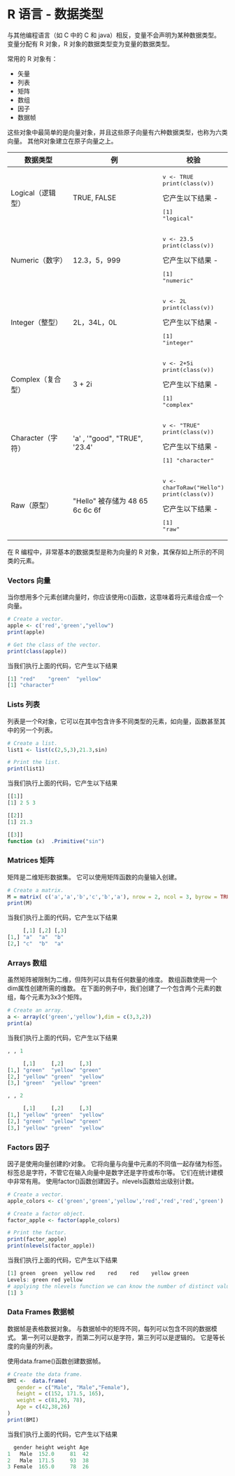 R 语言 - 数据类型
===

与其他编程语言（如 C 中的 C 和 java）相反，变量不会声明为某种数据类型。 变量分配有 R 对象，R 对象的数据类型变为变量的数据类型。

常用的 R 对象有：

* 矢量
* 列表
* 矩阵
* 数组
* 因子
* 数据帧

这些对象中最简单的是向量对象，并且这些原子向量有六种数据类型，也称为六类向量。 其他R对象建立在原子向量之上。

| 数据类型 | 例 | 校验 |
| --- | --- | --- |
| Logical（逻辑型） | TRUE, FALSE | <pre>v <- TRUE<br>print(class(v))</pre>它产生以下结果 - <pre>[1] "logical"</pre> |
| Numeric（数字） | 12.3，5，999 | <pre>v <- 23.5<br>print(class(v))</pre>它产生以下结果 - <pre>[1] "numeric"</pre> |
| Integer（整型） | 2L，34L，0L | <pre>v <- 2L<br>print(class(v))</pre>它产生以下结果 - <pre>[1] "integer"</pre> |
| Complex（复合型） | 3 + 2i | <pre>v <- 2+5i<br>print(class(v))</pre>它产生以下结果 - <pre>[1] "complex"</pre> |
| Character（字符） | 'a' , '"good", "TRUE", '23.4' | <pre>v <- "TRUE"<br>print(class(v))</pre>它产生以下结果 - <pre>[1] "character"</pre> |
| Raw（原型） | "Hello" 被存储为 48 65 6c 6c 6f | <pre>v <- charToRaw("Hello")<br>print(class(v))</pre>它产生以下结果 - <pre>[1] "raw"</pre> |

在 R 编程中，非常基本的数据类型是称为向量的 R 对象，其保存如上所示的不同类的元素。


### Vectors 向量
当你想用多个元素创建向量时，你应该使用c()函数，这意味着将元素组合成一个向量。
```r
# Create a vector.
apple <- c('red','green',"yellow")
print(apple)

# Get the class of the vector.
print(class(apple))
```

当我们执行上面的代码，它产生以下结果
```r
[1] "red"    "green"  "yellow"
[1] "character"
```


### Lists 列表
列表是一个R对象，它可以在其中包含许多不同类型的元素，如向量，函数甚至其中的另一个列表。
```r
# Create a list.
list1 <- list(c(2,5,3),21.3,sin)

# Print the list.
print(list1)
```

当我们执行上面的代码，它产生以下结果
```r
[[1]]
[1] 2 5 3

[[2]]
[1] 21.3

[[3]]
function (x)  .Primitive("sin")
```


### Matrices 矩阵
矩阵是二维矩形数据集。 它可以使用矩阵函数的向量输入创建。
```r
# Create a matrix.
M = matrix( c('a','a','b','c','b','a'), nrow = 2, ncol = 3, byrow = TRUE)
print(M)
```

当我们执行上面的代码，它产生以下结果
```r
     [,1] [,2] [,3]
[1,] "a"  "a"  "b"
[2,] "c"  "b"  "a"
```


### Arrays 数组
虽然矩阵被限制为二维，但阵列可以具有任何数量的维度。 数组函数使用一个dim属性创建所需的维数。 在下面的例子中，我们创建了一个包含两个元素的数组，每个元素为3x3个矩阵。
```r
# Create an array.
a <- array(c('green','yellow'),dim = c(3,3,2))
print(a)
```

当我们执行上面的代码，它产生以下结果
```r
, , 1

     [,1]     [,2]     [,3]
[1,] "green"  "yellow" "green"
[2,] "yellow" "green"  "yellow"
[3,] "green"  "yellow" "green"

, , 2

     [,1]     [,2]     [,3]
[1,] "yellow" "green"  "yellow"
[2,] "green"  "yellow" "green"
[3,] "yellow" "green"  "yellow"
```


### Factors 因子
因子是使用向量创建的r对象。 它将向量与向量中元素的不同值一起存储为标签。 标签总是字符，不管它在输入向量中是数字还是字符或布尔等。 它们在统计建模中非常有用。
使用factor()函数创建因子。nlevels函数给出级别计数。
```r
# Create a vector.
apple_colors <- c('green','green','yellow','red','red','red','green')

# Create a factor object.
factor_apple <- factor(apple_colors)

# Print the factor.
print(factor_apple)
print(nlevels(factor_apple))
```

当我们执行上面的代码，它产生以下结果
```r
[1] green  green  yellow red    red    red    yellow green
Levels: green red yellow
# applying the nlevels function we can know the number of distinct values
[1] 3
```


### Data Frames 数据帧
数据帧是表格数据对象。 与数据帧中的矩阵不同，每列可以包含不同的数据模式。 第一列可以是数字，而第二列可以是字符，第三列可以是逻辑的。 它是等长度的向量的列表。

使用data.frame()函数创建数据帧。
```r
# Create the data frame.
BMI <- 	data.frame(
   gender = c("Male", "Male","Female"),
   height = c(152, 171.5, 165),
   weight = c(81,93, 78),
   Age = c(42,38,26)
)
print(BMI)
```

当我们执行上面的代码，它产生以下结果
```r
  gender height weight Age
1   Male  152.0     81  42
2   Male  171.5     93  38
3 Female  165.0     78  26
```
